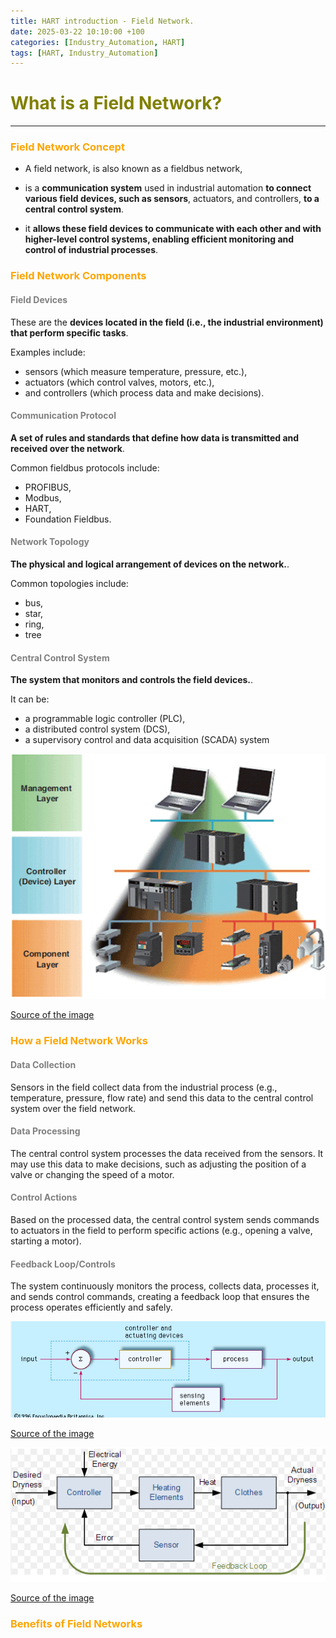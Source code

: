 ```yaml
---
title: HART introduction - Field Network.
date: 2025-03-22 10:10:00 +100
categories: [Industry_Automation, HART]
tags: [HART, Industry_Automation]
---
```


# <span style="color:olive">What is a Field Network?</span> 
---

### <span style="color:orange">Field Network Concept</span> 

- A field network, is also known as a fieldbus network, 

- is a <b>communication system</b> used in industrial automation <b>to connect various field devices, such as sensors</b>, actuators, and controllers, <b>to a central control system</b>. 

- it <b>allows these field devices to communicate with each other and with higher-level control systems, enabling efficient monitoring and control of industrial processes</b>.

### <span style="color:orange">Field Network Components</span> 
#### <span style="color:gray">Field Devices</span> 
These are the <b>devices located in the field (i.e., the industrial environment) that perform specific tasks</b>. 

Examples include:
- sensors (which measure temperature, pressure, etc.), 
- actuators (which control valves, motors, etc.), 
- and controllers (which process data and make decisions).

#### <span style="color:gray">Communication Protocol</span> 
<b>A set of rules and standards that define how data is transmitted and received over the network</b>. 

Common fieldbus protocols include:
<ul> 
    <li>PROFIBUS,</li> 
    <li>Modbus,</li> 
    <li>HART,</li> 
    <li>Foundation Fieldbus.</li>
</ul>

#### <span style="color:gray">Network Topology</span> 
<b>The physical and logical arrangement of devices on the network.</b>. 

Common topologies include:
<ul> 
<li>bus,</li> 
<li>star,</li> 
<li>ring,</li> 
<li>tree</li>
</ul>

#### <span style="color:gray">Central Control System</span> 
<b>The system that monitors and controls the field devices.</b>. 

It can be:
<ul> 
<li>a programmable logic controller (PLC),</li> 
<li>a distributed control system (DCS),</li> 
<li>a supervisory control and data acquisition (SCADA) system</li> 
</ul>

![localImage](/assets/images/industry_automation/field_network_structure.png)

[Source of the image](https://www.ia.omron.com/support/guide/23/introduction.html)


### <span style="color:orange">How a Field Network Works</span> 
#### <span style="color:gray">Data Collection</span>
Sensors in the field collect data from the industrial process (e.g., temperature, pressure, flow rate) and send this data to the central control system over the field network. 

#### <span style="color:gray">Data Processing</span>
The central control system processes the data received from the sensors. It may use this data to make decisions, such as adjusting the position of a valve or changing the speed of a motor.

#### <span style="color:gray">Control Actions</span>
Based on the processed data, the central control system sends commands to actuators in the field to perform specific actions (e.g., opening a valve, starting a motor).

#### <span style="color:gray">Feedback Loop/Controls</span>
The system continuously monitors the process, collects data, processes it, and sends control commands, creating a feedback loop that ensures the process operates efficiently and safely.

![localImage](/assets/images/industry_automation/feedback_controls1.png)

[Source of the image](https://www.britannica.com/technology/automation/Feedback-controls)

![localImage](/assets/images/industry_automation/feedback_controls2.png)

[Source of the image](https://www.electronics-tutorials.ws/systems/closed-loop-system.html)


### <span style="color:orange">Benefits of Field Networks</span>